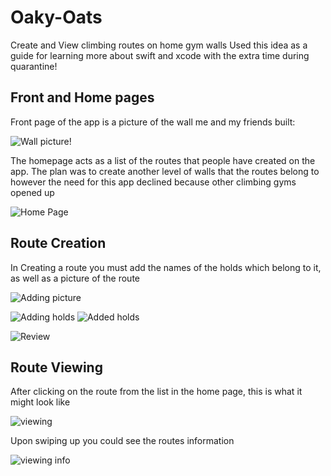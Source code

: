 # Oaky-Oats
Create and View climbing routes on home gym walls
Used this idea as a guide for learning more about swift and xcode with the extra time during quarantine!



## Front and Home pages

Front page of the app is a picture of the wall me and my friends built:

![Wall picture!](https://i.imgur.com/cVr4U2g.png)

The homepage acts as a list of the routes that people have created on the app. The plan was to create another level of walls that the routes belong to
however the need for this app declined because other climbing gyms opened up

![Home Page](https://i.imgur.com/hPFY4WH.png1)



## Route Creation

In Creating a route you must add the names of the holds which belong to it, as well as a picture of the route

![Adding picture](https://i.imgur.com/ApVUbel.png?1)


![Adding holds](https://i.imgur.com/hKRKjBu.png?1)  ![Added holds](https://i.imgur.com/ofeeFpF.png?1) 


![Review](https://i.imgur.com/GzH7uny.png?1)



## Route Viewing

After clicking on the route from the list in the home page, this is what it might look like

![viewing](https://i.imgur.com/Mtk5pFU.png?1)

Upon swiping up you could see the routes information

![viewing info](https://i.imgur.com/tR6YE0g.png?1)



